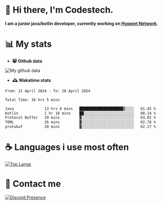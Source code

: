 # 👋 Hi there, I'm Codestech.
**I am a junior java/kotlin developer, currently working on [Hypejet Network](https://github.com/Hypejet).**

# 📊 My stats
- **😸 Github data**

![My github data](https://github-readme-stats.vercel.app/api?username=Codestech1&count_private=true&include_all_commits=true&theme=codeSTACKr)

- **🕰️ Wakatime stats**
<!--START_SECTION:waka-->

```txt
From: 21 April 2024 - To: 28 April 2024

Total Time: 16 hrs 5 mins

Java              13 hrs 6 mins   ████████████████████▒░░░░   81.45 %
Kotlin            1 hr 18 mins    ██░░░░░░░░░░░░░░░░░░░░░░░   08.14 %
Protocol Buffer   29 mins         ▓░░░░░░░░░░░░░░░░░░░░░░░░   03.02 %
TOML              26 mins         ▓░░░░░░░░░░░░░░░░░░░░░░░░   02.78 %
protobuf          20 mins         ▓░░░░░░░░░░░░░░░░░░░░░░░░   02.17 %
```

<!--END_SECTION:waka-->

# ☕ Languages i use most often
[![Top Langs](https://github-readme-stats.vercel.app/api/top-langs/?username=Codestech1&layout=compact&langs_count=8&exclude_repo=window5000.github.io&theme=codeSTACKr)](https://github.com/anuraghazra/github-readme-stats)

# 💬 Contact me
[![Discord Presence](https://lanyard.cnrad.dev/api/650718742157852740)](https://discord.com/users/650718742157852740)
</br>
